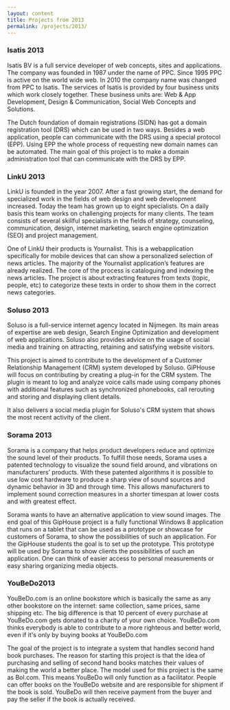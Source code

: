 ```yaml
---
layout: content
title: Projects from 2013
permalink: /projects/2013/
---
```


### Isatis 2013 ###

Isatis BV is a full service developer of web concepts, sites and applications. The company was founded in 1987 under the name of PPC. Since 1995 PPC is active on the world wide web. In 2010 the company name was changed from PPC to Isatis. The services of Isatis is provided by four business units which work closely together. These business units are: Web & App Development, Design & Communication, Social Web Concepts and Solutions.

The Dutch foundation of domain registrations (SIDN) has got a domain registration tool (DRS) which can be used in two ways. Besides a web application, people can communicate with the DRS using a special protocol (EPP). Using EPP the whole process of requesting new domain names can be automated. The main goal of this project is to make a domain administration tool that can communicate with the DRS by EPP.


### LinkU 2013 ###

LinkU is founded in the year 2007. After a fast growing start, the demand for specialized work in the fields of web design and web development increased. Today the team has grown up to eight specialists. On a daily basis this team works on challenging projects for many clients. The team consists of several skillful specialists in the fields of strategy, counseling, communication, design, internet marketing, search engine optimization (SEO) and project management.

One of LinkU their products is Yournalist. This is a webapplication specifically for mobile devices that can show a personalized selection of news articles. The majority of the Yournalist application’s features are already realized. The core of the process is cataloguing and indexing the news articles. The project is about extracting features from texts (topic, people, etc) to categorize these texts in order to show them in the correct news categories.

### Soluso 2013 ###

Soluso is a full-service internet agency located in Nijmegen. Its main areas of expertise are web design, Search Engine Optimization and development of web applications. Soluso also provides advice on the usage of social media and training on attracting, retaining and satisfying website visitors.

This project is aimed to contribute to the development of a Customer Relationship Management (CRM) system developed by Soluso. GiPHouse will focus on contributing by creating a plug-in for the CRM system. The plugin is meant to log and analyze voice calls made using company phones with additional features such as synchronized phonebooks, call rerouting and storing and displaying client details.

It also delivers a social media plugin for Soluso's CRM system that shows the most recent activity of the client.

### Sorama 2013 ###

Sorama is a company that helps product developers reduce and optimize the sound level of their products. To fulfill those needs, Sorama uses a patented technology to visualize the sound field around, and vibrations on manufacturers’ products. With these patented algorithms it is possible to use low cost hardware to produce a sharp view of sound sources and dynamic behavior in 3D and through time. This allows manufacturers to implement sound correction measures in a shorter timespan at lower costs and with greatest effect.

Sorama wants to have an alternative application to view sound images. The end goal of this GipHouse project is a fully functional Windows 8 application that runs on a tablet that can be used as a prototype or showcase for customers of Sorama, to show the possibilities of such an application. For the GipHouse students the goal is to set up the prototype. This prototype will be used by Sorama to show clients the possibilities of such an application. One can think of easier access to personal measurements or easy sharing organizing media objects.

### YouBeDo2013 ###

YouBeDo.com is an online bookstore which is basically the same as any other bookstore on the internet: same collection, same prices, same shipping etc. The big difference is that 10 percent of every purchase at YouBeDo.com gets donated to a charity of your own choice. YouBeDo.com thinks everybody is able to contribute to a more righteous and better world, even if it's only by buying books at YouBeDo.com

The goal of the project is to integrate a system that handles second hand book purchases. The reason for starting this project is that the idea of purchasing and selling of second hand books matches their values of making the world a better place. The model used for this project is the same as Bol.com. This means YouBeDo will only function as a facilitator. People can offer books on the YouBeDo website and are responsible for shipment if the book is sold. YouBeDo will then receive payment from the buyer and pay the seller if the book is actually received.

